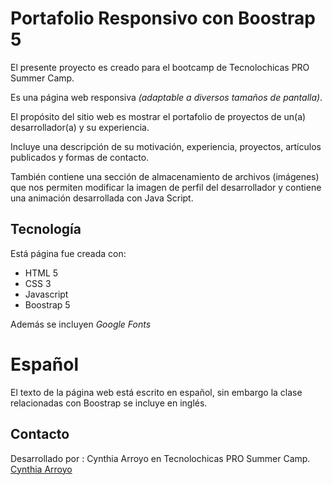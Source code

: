 # Portafolio Responsivo con Boostrap 5

El presente proyecto es creado para el bootcamp de Tecnolochicas PRO Summer Camp.

Es una página web responsiva *(adaptable a diversos tamaños de pantalla)*.

El propósito del sitio web es mostrar el portafolio de proyectos de un(a) desarrollador(a) y su experiencia.

Incluye una descripción de su motivación, experiencia, proyectos, artículos publicados y formas de contacto.

También contiene una sección de almacenamiento de archivos (imágenes) que nos permiten modificar la imagen de perfil del desarrollador y contiene una animación desarrollada con Java Script.

## Tecnología

Está página fue creada con:
- HTML 5
- CSS 3
- Javascript
- Boostrap 5

Además se incluyen *Google Fonts*

# Español
El texto de la página web está escrito en español, sin embargo la clase relacionadas con Boostrap se incluye en inglés.

## Contacto 

Desarrollado por : Cynthia Arroyo en Tecnolochicas PRO Summer Camp.
[Cynthia Arroyo](www.linkedin.com/in/cynthia-arroyo-4a2854244)

